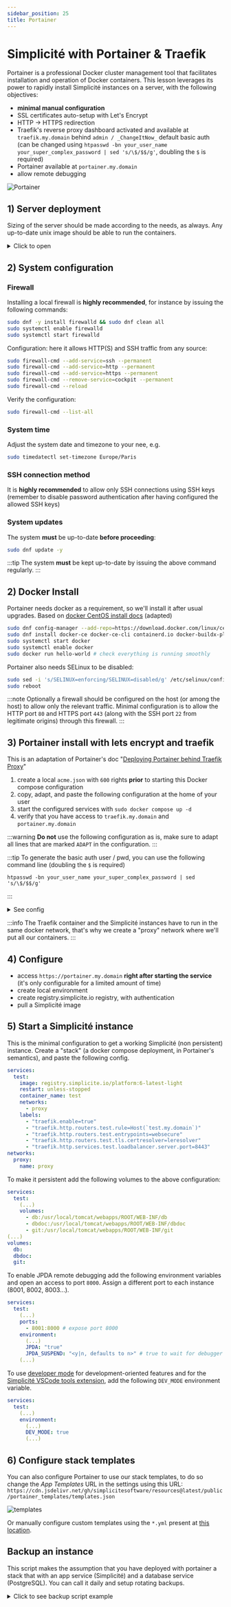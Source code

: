 ```yaml
---
sidebar_position: 25
title: Portainer
---
```


Simplicité with Portainer & Traefik
====================================

Portainer is a professional Docker cluster management tool that facilitates installation and operation of Docker containers. This lesson leverages its power to rapidly install Simplicité instances on a server, with the following objectives:

- **minimal manual configuration**
- SSL certificates auto-setup with Let's Encrypt
- HTTP -> HTTPS redirection
- Traefik's reverse proxy dashboard activated and available at `traefik.my.domain` behind `admin / _ChangeItNow_` default basic auth
  (can be changed using `htpasswd -bn your_user_name your_super_complex_password | sed 's/\$/$$/g'`, doubling the `$` is required)
- Portainer available at `portainer.my.domain`
- allow remote debugging

![Portainer](img/portainer/portainer.png)

## 1) Server deployment

Sizing of the server should be made according to the needs, as always. Any up-to-date unix image should be able to run the containers.

<details>
<summary>Click to open</summary>

- in this example, we chose a medium-sized server
    - 2 vCores
    - 50GiB storage
    - 250Mbps bandwidth
- for the image, we chose Almalinux 9

</details>

## 2) System configuration

### Firewall

Installing a local firewall is **highly recommended**, for instance by issuing the following commands:

```bash
sudo dnf -y install firewalld && sudo dnf clean all
sudo systemctl enable firewalld
sudo systemctl start firewalld
```

Configuration: here it allows HTTP(S) and SSH traffic from any source:

```bash
sudo firewall-cmd --add-service=ssh --permanent
sudo firewall-cmd --add-service=http --permanent
sudo firewall-cmd --add-service=https --permanent
sudo firewall-cmd --remove-service=cockpit --permanent
sudo firewall-cmd --reload
```

Verify the configuration:

```bash
sudo firewall-cmd --list-all
```

### System time

Adjust the system date and timezone to your nee, e.g.

```bash
sudo timedatectl set-timezone Europe/Paris
```

### SSH connection method

It is **highly recommended** to allow only SSH connections using SSH keys
(remember to disable password authentication after having configured the allowed SSH keys)

### System updates

The system **must** be up-to-date **before proceeding**:

```bash
sudo dnf update -y
```

:::tip
The system **must** be kept up-to-date by issuing the above command regularly.
:::

## 2) Docker Install

Portainer needs docker as a requirement, so we'll install it after usual upgrades. Based on [docker CentOS install docs](https://docs.docker.com/engine/install/centos/) (adapted)

```sh
sudo dnf config-manager --add-repo=https://download.docker.com/linux/centos/docker-ce.repo
sudo dnf install docker-ce docker-ce-cli containerd.io docker-buildx-plugin docker-compose-plugin
sudo systemctl start docker
sudo systemctl enable docker
sudo docker run hello-world # check everything is running smoothly
```

Portainer also needs SELinux to be disabled:

```sh
sudo sed -i 's/SELINUX=enforcing/SELINUX=disabled/g' /etc/selinux/config
sudo reboot
```

:::note
Optionally a firewall should be configured on the host (or among the host) to allow only the relevant traffic.
Minimal configuration is to allow the HTTP port `80` and HTTPS port `443` (along with the SSH port `22` from legitimate origins) through this firewall.
:::

## 3) Portainer install with lets encrypt and traefik

This is an adaptation of Portainer's doc "[Deploying Portainer behind Traefik Proxy](https://docs.portainer.io/advanced/reverse-proxy/traefik)"

1. create a local `acme.json` with `600` rights **prior** to starting this Docker compose configuration
2. copy, adapt, and paste the following configuration at the home of your user
3. start the configured services with `sudo docker compose up -d`
4. verify that you have access to `traefik.my.domain` and `portainer.my.domain`

:::warning
**Do not** use the following configuration as is, make sure to adapt all lines that are marked `ADAPT` in the configuration.
:::

:::tip
To generate the basic auth user / pwd, you can use the following command line (doubling the `$` is required)
```
htpasswd -bn your_user_name your_super_complex_password | sed 's/\$/$$/g'
```
:::

<details>
<summary>See config</summary>

```yaml
services:
  traefik:
    container_name: traefik
    image: "traefik:latest"
    ports:
      - "80:80"
      - "443:443"
    networks:
      - proxy
    volumes:
      - "/var/run/docker.sock:/var/run/docker.sock:ro"
      - "./acme.json:/acme.json"
    command:
      - --api.insecure=true
      - --api.dashboard=true # ADAPT to deactivate Traefik dashboard
      - --entrypoints.web.address=:80
      - --entrypoints.web.http.redirections.entrypoint.to=websecure
      - --entryPoints.web.http.redirections.entrypoint.scheme=https
      - --entrypoints.websecure.address=:443
      - --entrypoints.websecure.asdefault=true
      - --log.level=INFO
      - --accesslog=true
      - --providers.docker
      - --providers.docker.network=proxy
      - --providers.docker.exposedByDefault=false
      - --certificatesresolvers.leresolver.acme.httpchallenge=true
      - --certificatesresolvers.leresolver.acme.email=mail@my.domain # ADAPT email for the generation of SSL certificates with Let's Encrypt.
      - --certificatesresolvers.leresolver.acme.storage=./acme.json
      - --certificatesresolvers.leresolver.acme.httpchallenge.entrypoint=web
    labels:
      - traefik.enable=true
      - traefik.http.routers.mydashboard.rule=Host(`traefik.my.domain`) # ADAPT domain name
      - traefik.http.routers.mydashboard.tls.certresolver=leresolver
      - traefik.http.routers.mydashboard.entrypoints=websecure
      - traefik.http.routers.mydashboard.service=api@internal
      - traefik.http.routers.mydashboard.middlewares=myauth
      - traefik.http.middlewares.myauth.basicauth.users=admin:$$apr1$$HQ4CZZxC$$kUrQ6qAFrX4v/EAYFdrsh1 # ADAPT basic auth
  portainer:
    image: portainer/portainer-ce:latest
    command: -H unix:///var/run/docker.sock
    restart: always
    networks:
      - proxy
    volumes:
      - /var/run/docker.sock:/var/run/docker.sock
      - portainer_data:/data
    labels:
      # Frontend
      - "traefik.enable=true"
      - "traefik.http.routers.frontend.rule=Host(`portainer.my.domain`)" # ADAPT domain name
      - "traefik.http.routers.frontend.entrypoints=websecure"
      - "traefik.http.services.frontend.loadbalancer.server.port=9000"
      - "traefik.http.routers.frontend.service=frontend"
      - "traefik.http.routers.frontend.tls.certresolver=leresolver"
      # Edge
      - "traefik.http.routers.edge.rule=Host(`edge.my.domain`)" # ADAPT domain name
      - "traefik.http.routers.edge.entrypoints=websecure"
      - "traefik.http.services.edge.loadbalancer.server.port=8000"
      - "traefik.http.routers.edge.service=edge"
      - "traefik.http.routers.edge.tls.certresolver=leresolver"
networks:
  proxy:
    name: proxy
volumes:
  portainer_data:
```

</details>

:::info
The Traefik container and the Simplicité instances have to run in the same docker network, that's why we create a "proxy" network where we'll put all our containers.
:::

## 4) Configure

- access `https://portainer.my.domain` **right after starting the service** (it's only configurable for a limited amount of time)
- create local environment
- create registry.simplicite.io registry, with authentication
- pull a Simplicité image

## 5) Start a Simplicité instance

This is the minimal configuration to get a working Simplicité (non persistent) instance. Create a "stack" (a docker compose deployment, in Portainer's semantics), and paste the following config.

```yaml
services:
  test:
    image: registry.simplicite.io/platform:6-latest-light
    restart: unless-stopped
    container_name: test
    networks:
      - proxy
    labels:
      - "traefik.enable=true"
      - "traefik.http.routers.test.rule=Host(`test.my.domain`)"
      - "traefik.http.routers.test.entrypoints=websecure"
      - "traefik.http.routers.test.tls.certresolver=leresolver"
      - "traefik.http.services.test.loadbalancer.server.port=8443"
networks:
  proxy:
    name: proxy
```

To make it persistent add the following volumes to the above configuration:

```yaml
services:
  test:
    (...)
    volumes:
      - db:/usr/local/tomcat/webapps/ROOT/WEB-INF/db
      - dbdoc:/usr/local/tomcat/webapps/ROOT/WEB-INF/dbdoc
      - git:/usr/local/tomcat/webapps/ROOT/WEB-INF/git
(...)
volumes:
  db:
  dbdoc:
  git:
```

To enable JPDA remote debugging add the following environment variables and open an access to port `8000`. Assign a different port to each instance (8001, 8002, 8003...).

```yaml
services:
  test:
    (...)
    ports:
      - 8001:8000 # expose port 8000
    environment:
      (...)
      JPDA: "true"
      JPDA_SUSPEND: "<y|n, defaults to n>" # true to wait for debugger
    (...)
```


To use [developer mode](/docs/docs/operation/docker.md#developer-mode-) for development-oriented features and for the [Simplicité VSCode tools extension](/docs/docs/devops/external-editor.md#simplicité-extension), add the following `DEV_MODE` environment variable.

```yaml
services:
  test:
    (...)
    environment:
      (...)
      DEV_MODE: true
      (...)
```

## 6) Configure stack templates

You can also configure Portainer to use our stack templates, to do so change the _App Templates_ URL in the settings using this URL: `https://cdn.jsdelivr.net/gh/simplicitesoftware/resources@latest/public/portainer_templates/templates.json`

![templates](img/portainer/templates.png)

Or manually configure custom templates using the `*.yml` present at [this location](https://cdn.jsdelivr.net/gh/simplicitesoftware/resources@latest/public/portainer_templates/).

## Backup an instance

This script makes the assumption that you have deployed with portainer a stack that with an app service (Simplicité) and a database service (PostgreSQL). You can call it daily and setup rotating backups.

<details>
<summary>Click to see backup script example</summary>

```bash
# stop stack
BACKUPDIR=$(date +"backup-%Y-%m-%d-%H%M")
COMPOSE_PROJECT="XXXX" # the name of the stack

APP_SERVICE="XXXX" # name of the service (not the container)
APP_DBDOC_VOLUME="XXXX" # name of the volume (careful, docker compose prefixes it with the stack name)

PSQL_SERVICE=""
PSQL_DBNAME="simplicite"
PSQL_DBUSER="simplicite"

mkdir $BACKUPDIR

# stop Simplicité service
sudo docker compose -p $COMPOSE_PROJECT stop $APP_SERVICE

# save database dump
sudo docker compose -p $COMPOSE_PROJECT exec $PSQL_SERVICE sh -c "rm -f /var/lib/backup/database.dump"
sudo docker compose -p $COMPOSE_PROJECT exec $PSQL_SERVICE sh -c "pg_dump -U $PSQL_DBUSER $PSQL_DBNAME > /var/lib/backup/database.dump"
sudo docker compose -p $COMPOSE_PROJECT cp $PSQL_SERVICE:/var/lib/backup/database.dump $BACKUPDIR/database.dump

# save dbdoc
sudo docker run -v $APP_DBDOC_VOLUME:/data --name helper busybox true
sudo docker cp helper:/data $BACKUPDIR/dbdoc
sudo docker rm helper

# restart Simplicité service
sudo docker compose -p $COMPOSE_PROJECT start $APP_SERVICE

# create archive & clean
tar -czvf $BACKUPDIR.tgz $BACKUPDIR
rm -rf $BACKUPDIR
```

</details>